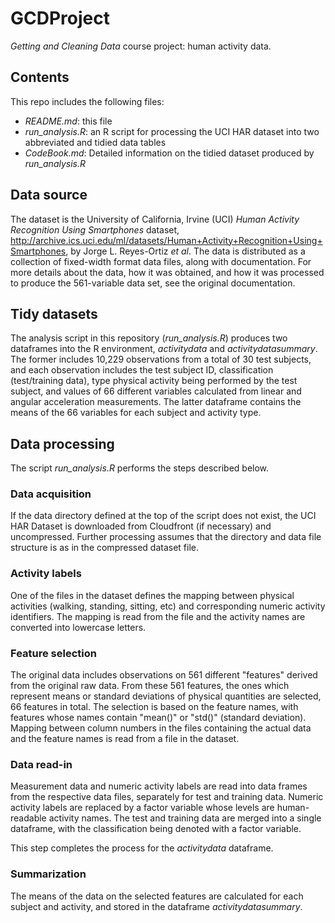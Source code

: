 # GCDProject

*Getting and Cleaning Data* course project: human activity data.

## Contents

This repo includes the following files:

* *README.md*: this file
* *run_analysis.R*: an R script for processing the UCI HAR dataset into two abbreviated and tidied data tables
* *CodeBook.md*: Detailed information on the tidied dataset produced by *run_analysis.R*
 
## Data source

The dataset is the University of California, Irvine (UCI) *Human Activity Recognition Using Smartphones* dataset, <http://archive.ics.uci.edu/ml/datasets/Human+Activity+Recognition+Using+Smartphones>, by Jorge L. Reyes-Ortiz *et al*. The data is distributed as a collection of fixed-width format data files, along with documentation. For more details about the data, how it was obtained, and how it was processed to produce the 561-variable data set, see the original documentation.

## Tidy datasets

The analysis script in this repository (*run_analysis.R*) produces two dataframes into the R environment, *activitydata* and *activitydatasummary*. The former includes 10,229 observations from a total of 30 test subjects, and each observation includes the test subject ID, classification (test/training data), type physical activity being performed by the test subject, and values of 66 different variables calculated from linear and angular acceleration measurements. The latter dataframe contains the means of the 66 variables for each subject and activity type.

## Data processing

The script *run_analysis.R* performs the steps described below.

### Data acquisition

If the data directory defined at the top of the script does not exist, the UCI HAR Dataset is downloaded from Cloudfront (if necessary) and uncompressed. Further processing assumes that the directory and data file structure is as in the compressed dataset file.

### Activity labels

One of the files in the dataset defines the mapping between physical activities (walking, standing, sitting, etc) and corresponding numeric activity identifiers. The mapping is read from the file and the activity names are converted into lowercase letters.

### Feature selection

The original data includes observations on 561 different "features" derived from the original raw data. From these 561 features, the ones which represent means or standard deviations of physical quantities are selected, 66 features in total. The selection is based on the feature names, with features whose names contain "mean()" or "std()" (standard deviation). Mapping between column numbers in the files containing the actual data and the feature names is read from a file in the dataset.

### Data read-in

Measurement data and numeric activity labels are read into data frames from the respective data files, separately for test and training data. Numeric activity labels are replaced by a factor variable whose levels are human-readable activity names. The test and training data are merged into a single dataframe, with the classification being denoted with a factor variable.

This step completes the process for the *activitydata* dataframe.

### Summarization

The means of the data on the selected features are calculated for each subject and activity, and stored in the dataframe *activitydatasummary*.